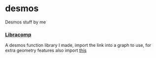 # desmos
Desmos stuff by me

### [Libracomp](https://www.desmos.com/calculator/eh1epncisl)
A desmos function library I made, import the link into a graph to use, for extra geometry features also import [this](https://www.desmos.com/geometry/bidcnznibm)

